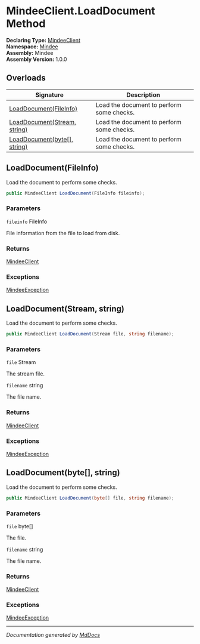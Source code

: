 ﻿<!--  
  <auto-generated>   
    The contents of this file were generated by a tool.  
    Changes to this file may be list if the file is regenerated  
  </auto-generated>   
-->

# MindeeClient.LoadDocument Method

**Declaring Type:** [MindeeClient](../index.md)  
**Namespace:** [Mindee](../../index.md)  
**Assembly:** Mindee  
**Assembly Version:** 1.0.0

## Overloads

| Signature                                                  | Description                               |
| ---------------------------------------------------------- | ----------------------------------------- |
| [LoadDocument(FileInfo)](#loaddocumentfileinfo)            | Load the document to perform some checks. |
| [LoadDocument(Stream, string)](#loaddocumentstream-string) | Load the document to perform some checks. |
| [LoadDocument(byte\[\], string)](#loaddocumentbyte-string) | Load the document to perform some checks. |

## LoadDocument(FileInfo)

Load the document to perform some checks.

```csharp
public MindeeClient LoadDocument(FileInfo fileinfo);
```

### Parameters

`fileinfo`  FileInfo

File information from the file to load from disk.

### Returns

[MindeeClient](../index.md)

### Exceptions

[MindeeException](../../Exceptions/MindeeException/index.md)

## LoadDocument(Stream, string)

Load the document to perform some checks.

```csharp
public MindeeClient LoadDocument(Stream file, string filename);
```

### Parameters

`file`  Stream

The stream file.

`filename`  string

The file name.

### Returns

[MindeeClient](../index.md)

### Exceptions

[MindeeException](../../Exceptions/MindeeException/index.md)

## LoadDocument(byte\[\], string)

Load the document to perform some checks.

```csharp
public MindeeClient LoadDocument(byte[] file, string filename);
```

### Parameters

`file`  byte\[\]

The file.

`filename`  string

The file name.

### Returns

[MindeeClient](../index.md)

### Exceptions

[MindeeException](../../Exceptions/MindeeException/index.md)

___

*Documentation generated by [MdDocs](https://github.com/ap0llo/mddocs)*
